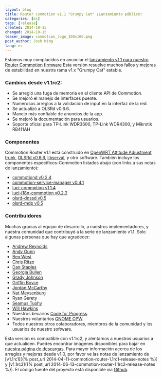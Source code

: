 ```yaml
---
layout: blog
title: Router Commotion v1.1 "Grumpy Cat" ¡Lanzamiento público!
categories: [es]
tags: [release]
created: 2014-10-15
changed: 2014-10-15
teaser_image: commotion_logo_100x100.png
post_author: Josh King
lang: es
---
```

Estamos muy complacidos en anunciar el [lanzamiento v1.1 para nuestro Router Commotion firmware](/download/routers) Esta versión resuelve muchos fallos y mejoras de estabilidad en nuestra rama v1.x "Grumpy Cat" estable.<!--more-->

### Cambios desde v1.1rc2:
* Se arregló una fuga de memoria en el cliente API de Commotion.
* Se mejoró el manejo de interfaces puente.
* Numerosos arreglos a la validación de input en la interfaz de la red.
* Se actualizó a OLSRd v0.6.6.
* Manejo más confiable de anuncios de la app.
* Se mejoró la documentación para usuarios.
* Soporte oficial para TP-Link WDR3600, TP-Link WDR4300, y Mikrotik RB411AH

### Componentes
Commotion Router v1.1 está construido en [OpenWRT Attitude Adjustment trunk](http://openwrt.org), [OLSRd v0.6.6](http://olsr.org), [libserval](http://servalproject.org), y otro software. También incluye los componentes específicos-Commotion listados abajo (con links a sus notas de lanzamiento):

* [commotiond v0.2.4](https://github.com/opentechinstitute/commotiond/releases/tag/0.2.4)
* [commotion-service-manager v0.4.1](https://github.com/opentechinstitute/commotion-service-manager/releases/tag/0.4.1)
* [luci-commotion v1.1.4](https://github.com/opentechinstitute/luci-commotion/releases/tag/1.1.4)
* [luci-i18n-commotion v0.2.3](https://github.com/opentechinstitute/luci-i18n-commotion/releases/tag/0.2.3)
* [olsrd-dnssd v0.5](https://github.com/opentechinstitute/olsrd/releases/tag/commotion-0.5)
* [olsrd-mdp v0.5](https://github.com/opentechinstitute/olsrd/releases/tag/commotion-0.5)

### Contribuidores
Muchas gracias al equipo de desarrollo, a nuestros implementadores, y nuestra comunidad que contribuyó a la serie de lanzamiento v1.1. Solo algunas personas que hay que agradecer:

* [Andrew Reynolds](https://github.com/areynold)
* [Andy Gunn](https://github.com/andygunn)
* [Ben West](https://github.com/westbywest)
* [Chris Ritzo](https://github.com/critzo)
* [Dan Staples](https://github.com/dismantl)
* [Georgia Bullen](https://github.com/georgiamoon)
* [Grady Johnson](https://github.com/gradyoti)
* [Griffin Boyce](https://github.com/glamrock)
* [Jordan McCarthy](https://github.com/technosopher)
* [Nat Meysenburg](https://github.com/natmey)
* Ryan Gerety
* [Seamus Tuohy](https://github.com/elationfoundation)
* [Will Hawkins](https://github.com/hawkinswnaf)
* Nuestros becarios [Code for Progress](http://codeforprogress.org).
* Nuestros voluntarios [GNOME OPW](https://wiki.gnome.org/OutreachProgramForWomen).
* Todos nuestros otros colaboradores, miembros de la comunidad y los usuarios de nuestro software.

Esta versión es compatible con v1.1rc2, y alentamos a nuestros usuarios a que actualicen. Puedes encontrar imágenes disponibles para bajar en [nuestra página de descargas](/download/routers). Para mayor información acerca de los arreglos y mejoras desde v1.0, por favor ve las notas de lanzamiento de [v1.1rc1]({% post_url 2014-04-11-commotion-router-1.1rc1-release-notes %}) y [v1.1rc2]({% post_url 2014-06-13-commotion-router-1.1rc2-release-notes %}). El código fuente del proyecto está disponible vía [Github](https://github.com/opentechinstitute).


